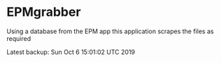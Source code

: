 # EPMgrabber
Using a database from the EPM app this application scrapes the files as required


Latest backup: Sun Oct 6 15:01:02 UTC 2019
